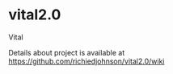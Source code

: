 # vital2.0
Vital

Details about project is available at https://github.com/richiedjohnson/vital2.0/wiki
